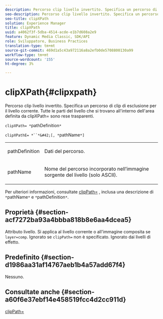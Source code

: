```yaml
---
description: Percorso clip livello invertito. Specifica un percorso di clip di esclusione per il livello corrente. Tutte le parti del livello che si trovano all'interno dell'area definita da clipXPath= sono rese trasparenti.
seo-description: Percorso clip livello invertito. Specifica un percorso di clip di esclusione per il livello corrente. Tutte le parti del livello che si trovano all'interno dell'area definita da clipXPath= sono rese trasparenti.
seo-title: clipXPath
solution: Experience Manager
title: clipXPath
uuid: a4062f3f-5dba-4514-acde-e1b7d608a2e9
feature: Dynamic Media Classic, SDK/API
role: Sviluppatore, Business Practices
translation-type: tm+mt
source-git-commit: 469d1a5c43a972116a8a2efb0de5708800130a99
workflow-type: tm+mt
source-wordcount: '155'
ht-degree: 3%

---
```



# clipXPath{#clipxpath}

Percorso clip livello invertito. Specifica un percorso di clip di esclusione per il livello corrente. Tutte le parti del livello che si trovano all&#39;interno dell&#39;area definita da clipXPath= sono rese trasparenti.

`clipXPath= *`pathDefinition`*`

`clipXPathE= *``*&#42;[, *`pathName`*]`

<table id="simpletable_27AFC3A694874CF8B673460820EFD90D"> 
 <tr class="strow"> 
  <td class="stentry"> <p><span class="codeph"> <span class="varname"> pathDefinition</span> </span> </p> </td> 
  <td class="stentry"> <p>Dati del percorso. </p></td> 
 </tr> 
 <tr class="strow"> 
  <td class="stentry"> <p><span class="codeph"> <span class="varname"> pathName</span> </span> </p> </td> 
  <td class="stentry"> <p>Nome del percorso incorporato nell’immagine sorgente del livello (solo ASCII). </p></td> 
 </tr> 
</table>

Per ulteriori informazioni, consultate [clipPath=](../../../../../is-api/http-ref/image-serving-api-ref/c-http-protocol-reference/c-command-reference/r-clippath.md#reference-8139b1b52dc54749b51b109521ddf83d) , inclusa una descrizione di `*`pathName`*` e `*`pathDefinition`*`.

## Proprietà {#section-acf7272ba93a4bbba818b8e6aa4dcea5}

Attributo livello. Si applica al livello corrente o all&#39;immagine composita se `layer=comp`. Ignorato se `clipPath=` non è specificato. Ignorato dai livelli di effetto.

## Predefinito {#section-d1986aa31af14767aeb1b4a57add67f4}

Nessuno.

## Consultate anche {#section-a60f6e37ebf14e458519fcc4d2cc911d}

[clipPath=](../../../../../is-api/http-ref/image-serving-api-ref/c-http-protocol-reference/c-command-reference/r-clippath.md#reference-8139b1b52dc54749b51b109521ddf83d)
